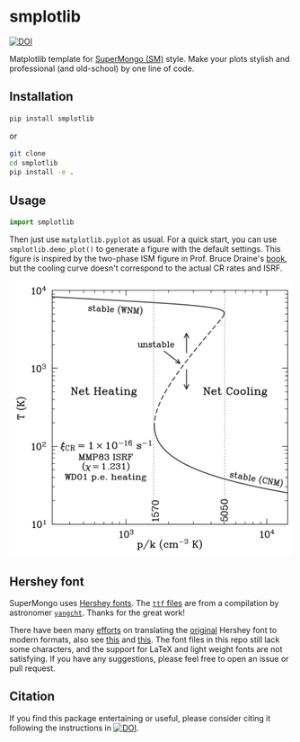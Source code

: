 # smplotlib
[![DOI](https://zenodo.org/badge/627675650.svg)](https://zenodo.org/badge/latestdoi/627675650)

Matplotlib template for [SuperMongo (SM)](https://www.astro.princeton.edu/~rhl/sm/) style. Make your plots stylish and professional (and old-school) by one line of code.

## Installation

```bash
pip install smplotlib
```
or 
```bash
git clone
cd smplotlib
pip install -e .
```

## Usage
```python
import smplotlib
```
Then just use `matplotlib.pyplot` as usual. For a quick start, you can use `smplotlib.demo_plot()` to generate a figure with the default settings. This figure is inspired by the two-phase ISM figure in Prof. Bruce Draine's [book](https://www.astro.princeton.edu/~draine/book/index.html), but the cooling curve doesn't correspond to the actual CR rates and ISRF.

![example](two_phase.png)

## Hershey font
SuperMongo uses [Hershey fonts](https://www.astro.princeton.edu/~rhl/sm/sm.html#TOC73). The [``ttf`` files](https://github.com/yangcht/Hershey_font_TTF) are from a compilation by astronomer [`yangcht`](https://github.com/yangcht). Thanks for the great work! 

There have been many [efforts](https://retrocomputingforum.com/t/hershey-fonts-the-original-vector-fonts/1852) on translating the [original](http://paulbourke.net/dataformats/hershey/) Hershey font to modern formats, also see [this](https://github.com/Dener-Silva/Hershey-TTF) and [this](https://github.com/scruss/AVHershey-OTF). The font files in this repo still lack some characters, and the support for LaTeX and light weight fonts are not satisfying. If you have any suggestions, please feel free to open an issue or pull request.

## Citation
If you find this package entertaining or useful, please consider citing it following the instructions in [![DOI](https://zenodo.org/badge/627675650.svg)](https://zenodo.org/badge/latestdoi/627675650).